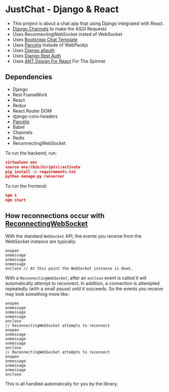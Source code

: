 # JustChat - Django & React

- This project is about a chat app that using Django integrated with React.
- [Django Channels](https://channels.readthedocs.io/en/latest/index.html) to make the ASGI Requests
- Uses ReconnectingWebSocket insted of WebSocket
- Uses [Bootsnipp Chat Template](https://bootsnipp.com/)
- Uses [Parceljs](https://parceljs.org/getting_started.html) Instade of WebPackjs
- Uses [Django allauth](https://django-allauth.readthedocs.io/en/latest/installation.html)
- Uses [Django Rest Auth](https://django-rest-auth.readthedocs.io/en/latest/introduction.html)
- Uses [ANT Design For React](https://ant.design/docs/react/introduce) For The Spinner

## Dependencies

- Django
- Rest FrameWork
- React
- Redux
- React Router DOM
- django-cors-headers
- [Parceljs](https://parceljs.org/getting_started.html)
- Babel
- Channels
- Redis
- ReconnectingWebSocket

To run the backend, run:

```json
virtualenv env
source env/(bin/Scripts)/activate
pip install -r requirements.txt
python manage.py runserver
```

To run the frontend:

```json
npm i
npm start
```

## How reconnections occur with [ReconnectingWebSocket](https://github.com/joewalnes/reconnecting-websocket)

With the standard `WebSocket` API, the events you receive from the WebSocket instance are typically:

    onopen
    onmessage
    onmessage
    onmessage
    onclose // At this point the WebSocket instance is dead.

With a `ReconnectingWebSocket`, after an `onclose` event is called it will automatically attempt to reconnect. In addition, a connection is attempted repeatedly (with a small pause) until it succeeds. So the events you receive may look something more like:

    onopen
    onmessage
    onmessage
    onmessage
    onclose
    // ReconnectingWebSocket attempts to reconnect
    onopen
    onmessage
    onmessage
    onmessage
    onclose
    // ReconnectingWebSocket attempts to reconnect
    onopen
    onmessage
    onmessage
    onmessage
    onclose

This is all handled automatically for you by the library.
